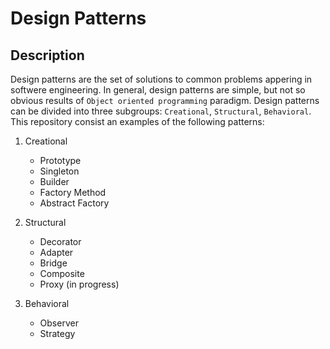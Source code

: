 Design Patterns
===============
Description
-----------
Design patterns are the set of solutions to common problems appering in softwere engineering. In general, design patterns are simple, but not so obvious results of `Object oriented programming` paradigm. Design patterns can be divided into three subgroups: `Creational`, `Structural`, `Behavioral`. This repository consist an examples of the following patterns:

1. Creational

   * Prototype
   * Singleton
   * Builder
   * Factory Method
   * Abstract Factory

2. Structural
   
   * Decorator
   * Adapter
   * Bridge
   * Composite
   * Proxy (in progress)

3. Behavioral
   
   * Observer
   * Strategy


